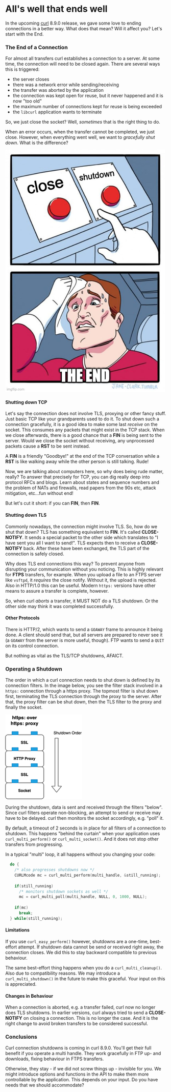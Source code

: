 # All's well that ends well

In the upcoming [curl](https://curl.se) 8.9.0 release, we gave some love to ending connections in a better way. What does that mean? Will it affect you? Let's start with the End.

### The End of a Connection

For almost all transfers curl establishes a connection to a server. At some time, the connection will need to be closed again. There are several ways this is triggered:

- the server closes
- there was a network error while sending/receiving
- the transfer was aborted by the application
- the connection was kept open for reuse, but it never happened and it is now "too old"
- the maximum number of connections kept for reuse is being exceeded
- the `libcurl` application wants to terminate

So, we just close the socket? Well, *sometimes* that is the right thing to do. 

When an error occurs, when the transfer cannot be completed, we just close. However, when everything went well, we want to *gracefully shut down*. What is the difference?

![Ending a Connection](images/the-end.jpg)

#### Shutting down TCP

Let's say the connection does not involve TLS, proxying or other fancy stuff. Just basic TCP like your grandparents used to do it. To shut down such a connection gracefully, it is a good idea to make some last *receive* on the socket. This consumes any packets that might exist in the TCP stack. When we close afterwards, there is a good chance that a **FIN** is being sent to the server. Would we close the socket without receiving, any unprocessed packets cause a **RST** to be sent instead.

A **FIN** is a friendly "Goodbye!" at the end of the TCP conversation while a **RST** is like walking away while the other person is still talking. Rude! 

Now, we are talking about computers here, so why does being rude matter, really? To answer that precisely for TCP, you can dig really deep into protocol RFCs and blogs. Learn about states and sequence numbers and the problem of NATs and firewalls, read papers from the 90s etc, attack mitigation, etc...fun without end!

But let's cut it short: if you can **FIN**, then **FIN**.

#### Shutting down TLS

Commonly nowadays, the connection might involve TLS. So, how do we shut that down? TLS has something equivalent to **FIN**. It's called **CLOSE-NOTIFY**. It sends a special packet to the other side which translates to "I have sent you all I want to send!". TLS expects then to receive a **CLOSE-NOTIFY** back. After these have been exchanged, the TLS part of the connection is safely closed.

Why does TLS end connections this way? To prevent anyone from disrupting your communication without you noticing. This is highly relevant for **FTPS** transfers, for example. When you upload a file to an FTPS server like `vsftpd`, it *requires* the close notify. Without it, the upload is rejected. Also in HTTP/1.0 this can be useful. Modern `https:` versions have other means to assure a transfer is complete, however.

So, when curl *aborts* a transfer, it MUST NOT do a TLS shutdown. Or the other side may think it was completed successfully.

#### Other Protocols

There is HTTP/2, which wants to send a `GOAWAY` frame to announce it being done. A client should send that, but all servers are prepared to never see it (a `GOAWAY` from the server is more useful, though). FTP wants to send a `QUIT` on its control connection. 

But nothing as vital as the TLS/TCP shutdowns, AFAICT.

### Operating a Shutdown

The order in which a curl connection needs to shut down is defined by its connection filters. In the image below, you see the filter stack involved in a `https:` connection through a https proxy. The topmost filter is shut down first, terminating the TLS connection through the proxy to the server. After that, the proxy filter can be shut down, then the TLS filter to the proxy and finally the socket.

![Connection Filter Shutdowns](images/shutdown-order.png)

During the shutdown, data is sent and received through the filters "below". Since curl filters operate non-blocking, an attempt to send or receive may have to be delayed. curl then monitors the socket accordingly, e.g. "poll" it. 

By default, a timeout of 2 seconds is in place for all filters of a connection to shutdown. This happens "behind the curtain" when your application uses `curl_multi_perform()` or `curl_multi_socket()`. And it does not stop other transfers from progressing. 

In a typical "multi" loop, it all happens without you changing your code:

```c
  do {
    /* also progresses shutdowns now */
    CURLMcode mc = curl_multi_perform(multi_handle, &still_running);

    if(still_running)
      /* monitors shutdown sockets as well */
      mc = curl_multi_poll(multi_handle, NULL, 0, 1000, NULL);

    if(mc)
      break;
  } while(still_running);

```


#### Limitations

If you use `curl_easy_perform()` however, shutdowns are a one-time, best-effort attempt. If shutdown data cannot be send or received right away, the connection closes. We did this to stay backward compatible to previous behaviour.

The same best-effort thing happens when you do a `curl_multi_cleanup()`. Also due to compatibility reasons. We may introduce a `curl_multi_shutdown()` in the future to make this graceful. Your input on this is appreciated.

#### Changes in Behaviour

When a connection is aborted, e.g. a transfer failed, curl now no longer does TLS shutdowns. In earlier versions, curl always tried to send a **CLOSE-NOTIFY** on closing a connection. This is no longer the case. And it is the right change to avoid broken transfers to be considered successful.

### Conclusions

Curl connection shutdowns is coming in curl 8.9.0. You'll get their full benefit if you operate a multi handle. They work gracefully in FTP up- and downloads, fixing behaviour in FTPS transfers.

Otherwise, they stay - if we did not screw things up - invisible for you. We might introduce options and functions in the API to make them more controllable by the application. This depends on your input. Do you have needs that we should accommodate?